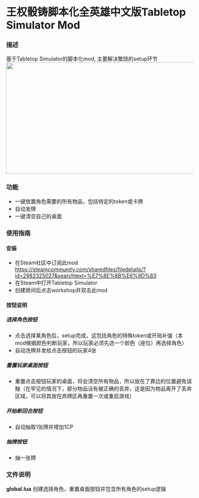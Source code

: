 # 王权骰铸脚本化全英雄中文版Tabletop Simulator Mod
### 描述
基于Tabletop Simulator的脚本化mod, 主要解决繁琐的setup环节
<img src="https://github.com/Spec-DY/DiceofThrone-Tabletopsimulator-Mod/assets/125960879/e42429eb-c4e8-4fc7-ba06-04d5744303c3" width="600" height="300">


### 功能
 - 一键放置角色需要的所有物品，包括特定的token或卡牌
 - 自动发牌
 - 一键清空自己的桌面


### 使用指南
#### 安装
- 在Steam社区中订阅此mod<br>
https://steamcommunity.com/sharedfiles/filedetails/?id=2982325027&searchtext=%E7%8E%8B%E6%9D%83<br>
- 在Steam中打开Tabletop Simulator<br>
- 创建房间后点击workshop并双击此mod<br>

#### 按钮说明

##### 选择角色按钮
 - 点击选择某角色后，setup完成，这包括角色的特殊token或开局补强（本mod根据颜色判断玩家，所以玩家必须先选一个颜色（座位）再选择角色）
 - 自动洗牌并发给点击按钮的玩家4张
##### 重置玩家桌面按钮
 - 重置点击按钮玩家的桌面，将会清空所有物品，所以放在了靠边的位置避免误触（在罕见的情况下，部分物品没有被正确的丢弃，这是因为物品离开了丢弃区域，可以将其放在弃牌区再重置一次或重启游戏）
##### 开始新回合按钮
 - 自动抽取1张牌并增加1CP
##### 抽牌按钮
 - 抽一张牌

### 文件说明
**global.lua** 创建选择角色，重置桌面按钮并包含所有角色的setup逻辑




